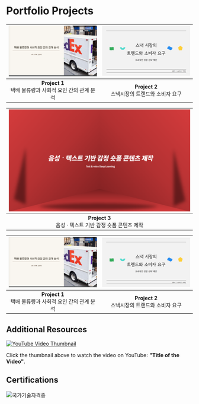 # Portfolio Projects

| [![SQL 포트폴리오](portfolio1.png)](SQL포트폴리오.pdf) | [![파이썬 데이터 분석 포트폴리오](portfolio2.png)](파이썬포트폴리오.pdf) |
|:---------------------------------------:|:---------------------------------------:|
| **Project 1**<br> 택배 물류량과 사회적 요인 간의 관계 분석 | **Project 2**<br>스낵시장의 트랜드와 소비자 요구 |

| [<img src="portfolio3.png" max-width= "496px" width="496px" alt="파이썬 딥러닝 포트폴리오">](파이썬딥러닝포트폴리오.pdf) |
|:---------------------------------------:|
| **Project 3**<br>음성 · 텍스트 기반 감정 숏폼 콘텐츠 제작 |

| [![수자원 공모전 포트폴리오](portfoilo1.png)](수자원공모전포트폴리오.pdf) | [![세종시 공모전 포트폴리오](portfoilo2.png)](세종시공모전포트폴리오.pdf) |
|:---------------------------------------:|:---------------------------------------:|
| **Project 1**<br> 택배 물류량과 사회적 요인 간의 관계 분석 | **Project 2**<br>스낵시장의 트랜드와 소비자 요구 |

## Additional Resources

[![YouTube Video Thumbnail](https://img.youtube.com/vi/VYIz3FiTFKQ/0.jpg)](https://www.youtube.com/watch?v=VYIz3FiTFKQ)

Click the thumbnail above to watch the video on YouTube: **"Title of the Video"**.

## Certifications

![국가기술자격증](자격증1.png)
